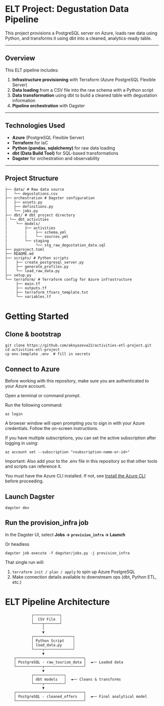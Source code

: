 # ELT Project: Degustation Data Pipeline

This project provisions a PostgreSQL server on Azure, loads raw data using Python, and transforms it using dbt into a cleaned, analytics-ready table.

---

## Overview

This ELT pipeline includes:

1. **Infrastructure provisioning** with Terraform (Azure PostgreSQL Flexible Server)
2. **Data loading** from a CSV file into the raw schema with a Python script
3. **Data transformation** using dbt to build a cleaned table with degustation information
4. **Pipeline orchestration** with Dagster

---

## Technologies Used

- **Azure** (PostgreSQL Flexible Server)
- **Terraform** for IaC
- **Python (pandas, sqlalchemy)** for raw data loading
- **dbt (Data Build Tool)** for SQL-based transformations
- **Dagster** for orchestration and observability

---

## Project Structure


```
├── data/ # Raw data source
│   └── degustations.csv
├── orchestration # Dagster configuration
│   ├── assets.py
│   ├── definitions.py
│   └── jobs.py
├── dbt/ # dbt project directory
| └── dbt_activities
│    └── models/
|        ├── activities
|        |    ├── schema.yml
|        |    └── sources.yml
|        └── staging
|             └── stg_raw_degustation_data.sql
├── pyproject.toml
├── README.md
├── scripts/ # Python scripts
│    ├── create_postgresql_server.py
│    ├── generate_profiles.py
│    └── load_raw_data.py
├── setup.py
└── terraform/ # Terraform config for Azure infrastructure
     ├── main.tf
     ├── outputs.tf
     ├── terraform_tfvars_template.txt
     └── variables.tf
```

# Getting Started

## Clone & bootstrap

```
git clone https://github.com/aknyazeva22/activities-etl-project.git
cd activities-etl-project
cp env.template .env  # fill in secrets
```

## Connect to Azure

Before working with this repository, make sure you are authenticated to your Azure account.

Open a terminal or command prompt.

Run the following command:

```
az login
```

A browser window will open prompting you to sign in with your Azure credentials. Follow the on-screen instructions.

If you have multiple subscriptions, you can set the active subscription after logging in using:

```
az account set --subscription "<subscription-name-or-id>"
```

Important: Also add your <subscription-name-or-id> to the .env file in this repository so that other tools and scripts can reference it.

You must have the Azure CLI installed. If not, see [Install the Azure CLI](https://learn.microsoft.com/cli/azure/install-azure-cli) before proceeding.

## Launch Dagster

```
dagster dev
```

## Run the provision_infra job

In the Dagster UI, select **Jobs -> `provision_infra` -> Launch**

Or headless

```
dagster job execute -f dagster/jobs.py -j provision_infra
```

That single run will:

1. `terraform init / plan / apply` to spin up Azure PostgreSQL
2. Make connection details available to downstream ops (dbt, Python ETL, etc.)


# ELT Pipeline Architecture


                ┌────────────┐
                │  CSV File  │
                └────┬───────┘
                     │
                     ▼
                ┌──────────────────┐
                │ Python Script    │
                │ load_data.py     │
                └────┬─────────────┘
                     ▼
        ┌───────────────────────────────┐
        │ PostgreSQL - raw_tourism_data │  ◄── Loaded data
        └────────────┬──────────────────┘
                     ▼
                ┌──────────────┐
                │ dbt models   │  ◄── Cleans & transforms
                └────┬─────────┘
                     ▼
        ┌───────────────────────────────┐
        │ PostgreSQL - cleaned_offers   │  ◄── Final analytical model
        └───────────────────────────────┘
